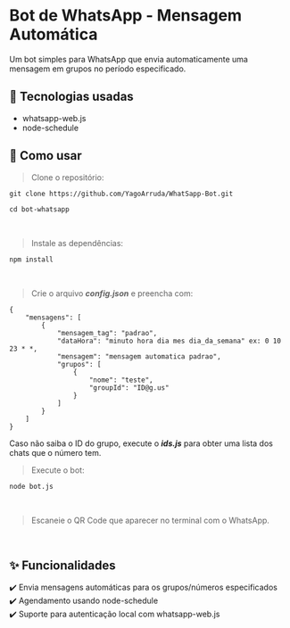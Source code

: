 # Bot de WhatsApp - Mensagem Automática
Um bot simples para WhatsApp que envia automaticamente uma mensagem em grupos no período especificado.

## 🚀 Tecnologias usadas
- whatsapp-web.js <br>
- node-schedule <br>

## 🔧 Como usar
> Clone o repositório:
```
git clone https://github.com/YagoArruda/WhatSapp-Bot.git
```
```
cd bot-whatsapp
```
<br>

> Instale as dependências:
```
npm install
```
<br>

> Crie o arquivo ***config.json*** e preencha com:
```
{
    "mensagens": [
        {
            "mensagem_tag": "padrao",
            "dataHora": "minuto hora dia mes dia_da_semana" ex: 0 10 23 * *,
            "mensagem": "mensagem automatica padrao",
            "grupos": [
                {
                    "nome": "teste",
                    "groupId": "ID@g.us"
                }
            ]
        }
    ]
}
```
Caso não saiba o ID do grupo, execute o ***ids.js*** para obter uma lista dos chats que o número tem.
<br>

> Execute o bot:
```
node bot.js
```
<br>

> Escaneie o QR Code que aparecer no terminal com o WhatsApp.
<br>

## ✨ Funcionalidades
✔️ Envia mensagens automáticas para os grupos/números especificados <br>
✔️ Agendamento usando node-schedule <br>
✔️ Suporte para autenticação local com whatsapp-web.js <br>